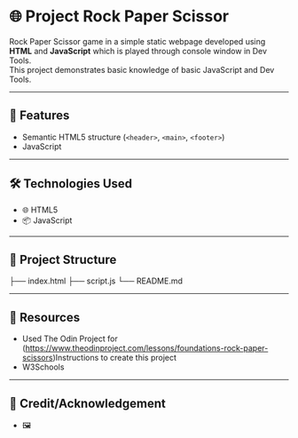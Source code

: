 # 🌐 Project Rock Paper Scissor

Rock Paper Scissor game in a simple static webpage developed using **HTML** and **JavaScript** which is played through console window in Dev Tools.  
This project demonstrates basic knowledge of basic JavaScript and Dev Tools.

---

## 📌 Features

- Semantic HTML5 structure (`<header>`, `<main>`, `<footer>`)
- JavaScript

---

## 🛠️ Technologies Used

- 🌐 HTML5
- 📦 JavaScript

---

## 📂 Project Structure

├── index.html
├── script.js
└── README.md

---

## 📂 Resources

- Used The Odin Project for (https://www.theodinproject.com/lessons/foundations-rock-paper-scissors)Instructions to create this project
- W3Schools

---

## 📂 Credit/Acknowledgement

- 🖼️
